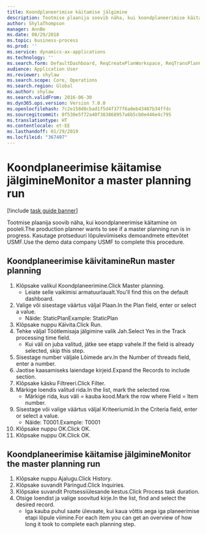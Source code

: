 ```yaml
---
title: Koondplaneerimise käitamise jälgimine
description: Tootmise plaanija soovib näha, kui koondplaneerimise käitamine on pooleli.
author: ShylaThompson
manager: AnnBe
ms.date: 08/29/2018
ms.topic: business-process
ms.prod: ''
ms.service: dynamics-ax-applications
ms.technology: ''
ms.search.form: DefaultDashboard, ReqCreatePlanWorkspace, ReqTransPlanCard, SysQueryForm, InventItemIdLookupSimple, ReqLog, ReqProcessTaskTrace
audience: Application User
ms.reviewer: shylaw
ms.search.scope: Core, Operations
ms.search.region: Global
ms.author: shylaw
ms.search.validFrom: 2016-06-30
ms.dyn365.ops.version: Version 7.0.0
ms.openlocfilehash: 7c2e158d8cbad1f5d4f377f6a8eb43487b34ffdc
ms.sourcegitcommit: 0f530e5f72a40f383868957a6b5cb0e446e4c795
ms.translationtype: HT
ms.contentlocale: et-EE
ms.lasthandoff: 01/29/2019
ms.locfileid: "367497"
---
```

# <a name="monitor-a-master-planning-run"></a><span data-ttu-id="e2e4c-103">Koondplaneerimise käitamise jälgimine</span><span class="sxs-lookup"><span data-stu-id="e2e4c-103">Monitor a master planning run</span></span>

[!include [task guide banner](../../includes/task-guide-banner.md)]

<span data-ttu-id="e2e4c-104">Tootmise plaanija soovib näha, kui koondplaneerimise käitamine on pooleli.</span><span class="sxs-lookup"><span data-stu-id="e2e4c-104">The production planner wants to see if a master planning run is in progress.</span></span> <span data-ttu-id="e2e4c-105">Kasutage protseduuri lõpuleviimiseks demoandmete ettevõtet USMF.</span><span class="sxs-lookup"><span data-stu-id="e2e4c-105">Use the demo data company USMF to complete this procedure.</span></span>


## <a name="run-master-planning"></a><span data-ttu-id="e2e4c-106">Koondplaneerimise käivitamine</span><span class="sxs-lookup"><span data-stu-id="e2e4c-106">Run master planning</span></span>
1. <span data-ttu-id="e2e4c-107">Klõpsake valikul Koondplaneerimine.</span><span class="sxs-lookup"><span data-stu-id="e2e4c-107">Click Master planning.</span></span>
    * <span data-ttu-id="e2e4c-108">Leiate selle vaikimisi armatuurlaualt.</span><span class="sxs-lookup"><span data-stu-id="e2e4c-108">You'll find this on the default dashboard.</span></span>  
2. <span data-ttu-id="e2e4c-109">Valige või sisestage väärtus väljal Plaan.</span><span class="sxs-lookup"><span data-stu-id="e2e4c-109">In the Plan field, enter or select a value.</span></span>
    * <span data-ttu-id="e2e4c-110">Näide: StaticPlan</span><span class="sxs-lookup"><span data-stu-id="e2e4c-110">Example: StaticPlan</span></span>  
3. <span data-ttu-id="e2e4c-111">Klõpsake nuppu Käivita.</span><span class="sxs-lookup"><span data-stu-id="e2e4c-111">Click Run.</span></span>
4. <span data-ttu-id="e2e4c-112">Tehke väljal Töötlemisaja jälgimine valik Jah.</span><span class="sxs-lookup"><span data-stu-id="e2e4c-112">Select Yes in the Track processing time field.</span></span>
    * <span data-ttu-id="e2e4c-113">Kui väli on juba valitud, jätke see etapp vahele.</span><span class="sxs-lookup"><span data-stu-id="e2e4c-113">If the field is already selected, skip this step.</span></span>  
5. <span data-ttu-id="e2e4c-114">Sisestage number väljale Lõimede arv.</span><span class="sxs-lookup"><span data-stu-id="e2e4c-114">In the Number of threads field, enter a number.</span></span>
6. <span data-ttu-id="e2e4c-115">Jaotise kaasamiseks laiendage kirjeid.</span><span class="sxs-lookup"><span data-stu-id="e2e4c-115">Expand the Records to include section.</span></span>
7. <span data-ttu-id="e2e4c-116">Klõpsake käsku Filtreeri.</span><span class="sxs-lookup"><span data-stu-id="e2e4c-116">Click Filter.</span></span>
8. <span data-ttu-id="e2e4c-117">Märkige loendis valitud rida.</span><span class="sxs-lookup"><span data-stu-id="e2e4c-117">In the list, mark the selected row.</span></span>
    * <span data-ttu-id="e2e4c-118">Märkige rida, kus väli = kauba kood.</span><span class="sxs-lookup"><span data-stu-id="e2e4c-118">Mark the row where Field = Item number.</span></span>  
9. <span data-ttu-id="e2e4c-119">Sisestage või valige väärtus väljal Kriteeriumid.</span><span class="sxs-lookup"><span data-stu-id="e2e4c-119">In the Criteria field, enter or select a value.</span></span>
    * <span data-ttu-id="e2e4c-120">Näide: T0001.</span><span class="sxs-lookup"><span data-stu-id="e2e4c-120">Example: T0001</span></span>  
10. <span data-ttu-id="e2e4c-121">Klõpsake nuppu OK.</span><span class="sxs-lookup"><span data-stu-id="e2e4c-121">Click OK.</span></span>
11. <span data-ttu-id="e2e4c-122">Klõpsake nuppu OK.</span><span class="sxs-lookup"><span data-stu-id="e2e4c-122">Click OK.</span></span>

## <a name="monitor-the-master-planning-run"></a><span data-ttu-id="e2e4c-123">Koondplaneerimise käitamise jälgimine</span><span class="sxs-lookup"><span data-stu-id="e2e4c-123">Monitor the master planning run</span></span>
1. <span data-ttu-id="e2e4c-124">Klõpsake nuppu Ajalugu.</span><span class="sxs-lookup"><span data-stu-id="e2e4c-124">Click History.</span></span>
2. <span data-ttu-id="e2e4c-125">Klõpsake suvandit Päringud.</span><span class="sxs-lookup"><span data-stu-id="e2e4c-125">Click Inquiries.</span></span>
3. <span data-ttu-id="e2e4c-126">Klõpsake suvandit Protsessiülesande kestus.</span><span class="sxs-lookup"><span data-stu-id="e2e4c-126">Click Process task duration.</span></span>
4. <span data-ttu-id="e2e4c-127">Otsige loendist ja valige soovitud kirje.</span><span class="sxs-lookup"><span data-stu-id="e2e4c-127">In the list, find and select the desired record.</span></span>
    * <span data-ttu-id="e2e4c-128">Iga kauba puhul saate ülevaate, kui kaua võttis aega iga planeerimise etapi lõpule viimine.</span><span class="sxs-lookup"><span data-stu-id="e2e4c-128">For each item you can get an overview of how long it took to complete each planning step.</span></span>  

